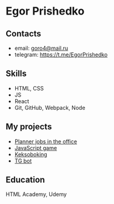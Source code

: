 # Egor Prishedko

## Contacts
* email: goro4@mail.ru
* telegram: https://t.me/EgorPrishedko
  

## Skills
* HTML, CSS
* JS
* React
* Git, GitHub, Webpack, Node
 
## My projects

* [Planner jobs in the office](https://blissful-torvalds-09138c.netlify.app/)
* [JavaScript game](https://egor18032019.github.io/game-bubble-on-js/)
* [Keksoboking](https://egor18032019.github.io/Keksobooking-2020/)
* [TG bot](https://t.me/Planing_work_space_bot/)


## Education

HTML Academy, Udemy
 
